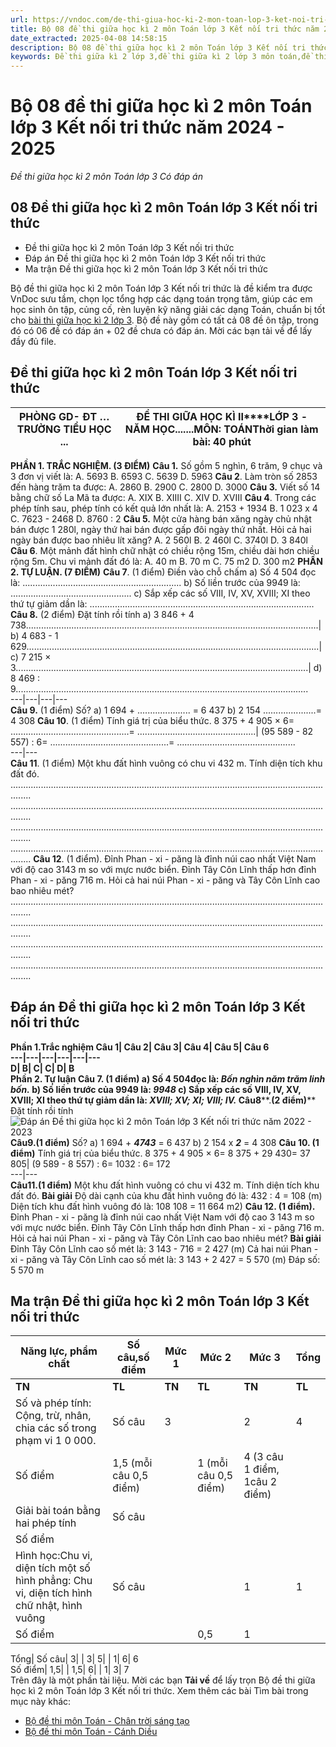 ```yaml
---
url: https://vndoc.com/de-thi-giua-hoc-ki-2-mon-toan-lop-3-ket-noi-tri-thuc-291589
title: Bộ 08 đề thi giữa học kì 2 môn Toán lớp 3 Kết nối tri thức năm 2024 - 2025 - Đề thi giữa học kì 2 môn Toán lớp 3 Có đáp án - VnDoc.com
date_extracted: 2025-04-08 14:58:15
description: Bộ 08 đề thi giữa học kì 2 môn Toán lớp 3 Kết nối tri thức là tài liệu bổ ích cho các em ôn tập chuẩn bị cho kì thi giữa kì và cuối học kì 2 sắp tới, để đánh giá được chính xác năng lực và thiếu sót của các em.
keywords: Đề thi giữa kì 2 lớp 3,đề thi giữa kì 2 lớp 3 môn toán,đề thi giữa học kì 2 lớp 3,đề kiểm tra giữa kì 2 lớp 3,đề thi toán lớp 3 giữa học kì 2,đề toán lớp 3 giữa kì 2,ôn tập giữa học kì 2 lớp 3,đề kiểm tra giữa học kì 2 lớp 3,đề thi toán giữa kì 2 lớp 3,đề thi giữa kì 2 môn toán lớp 3,đề thi giữa kì 2 toán 3,đề thi giữa học kì 2 lớp 3 môn toán,đề thi giữa kì 2 toán lớp 3,Đề thi giữa học kì 2 môn Toán lớp 3 Kết nối tri thức
---
```


# Bộ 08 đề thi giữa học kì 2 môn Toán lớp 3 Kết nối tri thức năm 2024 - 2025
 _Đề thi giữa học kì 2 môn Toán lớp 3 Có đáp án_
## 08 Đề thi giữa học kì 2 môn Toán lớp 3 Kết nối tri thức
  * Đề thi giữa học kì 2 môn Toán lớp 3 Kết nối tri thức
  * Đáp án Đề thi giữa học kì 2 môn Toán lớp 3 Kết nối tri thức
  * Ma trận Đề thi giữa học kì 2 môn Toán lớp 3 Kết nối tri thức

Bộ đề thi giữa học kì 2 môn Toán lớp 3 Kết nối tri thức là đề kiểm tra được VnDoc sưu tầm, chọn lọc tổng hợp các dạng toán trọng tâm, giúp các em học sinh ôn tập, củng cố, rèn luyện kỹ năng giải các dạng Toán, chuẩn bị tốt cho [bài thi giữa học kì 2 lớp 3](<https://vndoc.com/de-thi-giua-ki-2-lop3>). Bộ đề này gồm có tất cả 08 đề ôn tập, trong đó có 06 đề có đáp án + 02 đề chưa có đáp án. Mời các bạn tải về để lấy đầy đủ file.
## Đề thi giữa học kì 2 môn Toán lớp 3 Kết nối tri thức
PHÒNG GD- ĐT …TRƯỜNG TIỂU HỌC ...| **ĐỀ THI GIỮA HỌC KÌ II****LỚP 3 - NĂM HỌC.......****MÔN: TOÁN****Thời gian làm bài: 40 phút**  
---|---  
**PHẦN 1. TRẮC NGHIỆM. \(3 ĐIỂM\)**
**Câu 1.** Số gồm 5 nghìn, 6 trăm, 9 chục và 3 đơn vị viết là:
A. 5693
B. 6593
C. 5639
D. 5963
**Câu 2**. Làm tròn số 2853 đến hàng trăm ta được:
A. 2860
B. 2900
C. 2800
D. 3000
**Câu 3.** Viết số 14 bằng chữ số La Mã ta được:
A. XIX
B. XIIII
C. XIV
D. XVIII
**Câu 4**. Trong các phép tính sau, phép tính có kết quả lớn nhất là:
A. 2153 + 1934
B. 1 023 x 4
C. 7623 - 2468
D. 8760 : 2
**Câu 5.** Một cửa hàng bán xăng ngày chủ nhật bán được 1 280l, ngày thứ hai bán được gấp đôi ngày thứ nhất. Hỏi cả hai ngày bán được bao nhiêu lít xăng?
A. 2 560l
B. 2 460l
C. 3740l
D. 3 840l
**Câu 6**. Một mảnh đất hình chữ nhật có chiều rộng 15m, chiều dài hơn chiều rộng 5m. Chu vi mảnh đất đó là:
A. 40 m
B. 70 m
C. 75 m2
D. 300 m2
**PHẦN 2. TỰ LUẬN. \(7 ĐIỂM\)**
**Câu 7**. \(1 điểm\) Điền vào chỗ chấm
a\) Số 4 504 đọc là: ...............................................................
b\) Số liền trước của 9949 là: ................................................
c\) Sắp xếp các số VIII, IV, XV, XVIII; XI theo thứ tự giảm dần là:
.........................................................................................
**Câu 8.** \(2 điểm\) Đặt tính rồi tính
a\) 3 846 + 4 738....................................................................................................................| b\) 4 683 - 1 629....................................................................................................................| c\) 7 215 × 3....................................................................................................................| d\) 8 469 : 9....................................................................................................................  
---|---|---|---  
**Câu 9.** \(1 điểm\) Số?
a\) 1 694 + ..................... = 6 437
b\) 2 154 .....................= 4 308
**Câu 10**. \(1 điểm\) Tính giá trị của biểu thức.
8 375 + 4 905 × 6= ...............................................= ...............................................| \(95 589 - 82 557\) : 6= ...............................................= ...............................................  
---|---  
**Câu 11**. \(1 điểm\) Một khu đất hình vuông có chu vi 432 m. Tính diện tích khu đất đó.
....................................................................................................................................
....................................................................................................................................
....................................................................................................................................
....................................................................................................................................
**Câu 12**. \(1 điểm\). Đỉnh Phan - xi - păng là đỉnh núi cao nhất Việt Nam với độ cao 3143 m so với mực nước biển. Đỉnh Tây Côn Lĩnh thấp hơn đỉnh Phan - xi - păng 716 m. Hỏi cả hai núi Phan - xi - păng và Tây Côn Lĩnh cao bao nhiêu mét?
....................................................................................................................................
....................................................................................................................................
....................................................................................................................................
....................................................................................................................................
## Đáp án Đề thi giữa học kì 2 môn Toán lớp 3 Kết nối tri thức
**Phần 1.********Trắc nghiệm**
**Câu 1**| **Câu 2**| **Câu 3**| **Câu 4**| **Câu 5**| **Câu 6**  
---|---|---|---|---|---  
**D**| **B**| **C**| **C**| **D**| **B**  
**Phần 2. Tự luận**
**Câu 7. \(1 điểm\)**
a\) Số 4 504đọc là: **_Bốn nghìn năm trăm linh bốn._**
b\) Số liền trước của 9949 là: **_9948_**
c\) Sắp xếp các số VIII, IV, XV, XVIII; XI theo thứ tự giảm dần là:
**_XVIII; XV; XI; VIII; IV._**
**Câu********8****.****\(2 điểm\)****** Đặt tính rồi tính
![Đáp án Đề thi giữa học kì 2 môn Toán lớp 3 Kết nối tri thức năm 2022 - 2023](https://i.vdoc.vn/data/image/2023/03/14/Toan-3-KNTT-1.jpg)
**Câu****9****.****\(1 điểm\)****** Số?
a\) 1 694 + **_4743_** = 6 437
b\) 2 154 x **_2_** = 4 308
**Câu 10. \(1 điểm\)** Tính giá trị của biểu thức.
8 375 + 4 905 × 6= 8 375 + 29 430= 37 805| \(9 589 - 8 557\) : 6= 1032 : 6= 172  
---|---  
**Câu********1****1****.********\(1 điểm\)** Một khu đất hình vuông có chu vi 432 m. Tính diện tích khu đất đó.
**Bài giải**
Độ dài cạnh của khu đất hình vuông đó là:
432 : 4 = 108 \(m\)
Diện tích khu đất hình vuông đó là:
108 108 = 11 664 m2\)
**Câu 12. \(1 điểm\).** Đỉnh Phan - xi - păng là đỉnh núi cao nhất Việt Nam với độ cao 3 143 m so với mực nước biển. Đỉnh Tây Côn Lĩnh thấp hơn đỉnh Phan - xi - păng 716 m. Hỏi cả hai núi Phan - xi - păng và Tây Côn Lĩnh cao bao nhiêu mét?
**Bài giải**
Đỉnh Tây Côn Lĩnh cao số mét là:
3 143 - 716 = 2 427 \(m\)
Cả hai núi Phan - xi - păng và Tây Côn Lĩnh cao số mét là:
3 143 + 2 427 = 5 570 \(m\)
Đáp số: 5 570 m
## Ma trận Đề thi giữa học kì 2 môn Toán lớp 3 Kết nối tri thức
**Năng lực, phẩm chất**| **Số câu,số điểm**| **Mức 1**| **Mức 2**| **Mức 3**| **Tổng**  
---|---|---|---|---|---  
**TN**| **TL**| **TN**| **TL**| **TN**| **TL**| **TN**| **TL**  
Số và phép tính: Cộng, trừ, nhân, chia các số trong phạm vi 1 0 000.| Số câu| 3| | 2| 4| | | 5| 3  
Số điểm| 1,5 \(mỗi câu 0,5 điểm\)| | 1 \(mỗi câu 0,5 điểm\)| 4 \(3 câu 1 điểm, 1câu 2 điểm\)| | | 2,5| 5  
Giải bài toán bằng hai phép tính| Số câu| | | | | | 1| | 1  
Số điểm| | | | | | 1| | 1  
Hình học:Chu vi, diện tích một số hình phẳng: Chu vi, diện tích hình chữ nhật, hình vuông| Số câu| | | 1| 1| | | 1| 1  
Số điểm| | | 0,5| 1| | | 0,5| 1  
  
Tổng| Số câu| 3| | 3| 5| | 1| 6| 6  
Số điểm| 1,5| | 1,5| 6| | 1| 3| 7  
Trên đây là một phần tài liệu.
Mời các bạn **Tải về** để lấy trọn Bộ đề thi giữa học kì 2 môn Toán lớp 3 Kết nối tri thức.
Xem thêm các bài Tìm bài trong mục này khác:
  * [Bộ đề thi môn Toán - Chân trời sáng tạo](</de-thi-giua-hoc-ki-2-mon-toan-lop-3-chan-troi-sang-tao-290840>)
  * [Bộ đề thi môn Toán - Cánh Diều](</de-thi-giua-hoc-ki-2-mon-toan-lop-3-canh-dieu-291599>)

